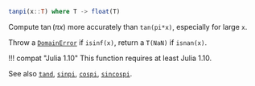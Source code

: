 ```julia
tanpi(x::T) where T -> float(T)
```

Compute $\tan(\pi x)$ more accurately than `tan(pi*x)`, especially for large `x`.

Throw a [`DomainError`](@ref) if `isinf(x)`, return a `T(NaN)` if `isnan(x)`.

!!! compat "Julia 1.10"
    This function requires at least Julia 1.10.


See also [`tand`](@ref), [`sinpi`](@ref), [`cospi`](@ref), [`sincospi`](@ref).
